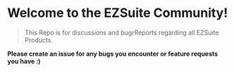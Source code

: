# Welcome to the EZSuite Community!
> This Repo is for discussions and bugrReports regarding all EZSuite Products.

**Please create an issue for any bugs you encounter or feature requests you have :)**
